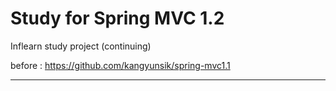 # Study for Spring MVC 1.2

Inflearn study project (continuing)

before : https://github.com/kangyunsik/spring-mvc1.1

-----------------------------------------------

